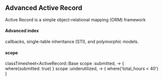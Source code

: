 ## Advanced Active Record
Active Record is a simple object-relational mapping (ORM) framework

#### Advanced index

callbacks, single-table inheritance (STI), and polymorphic models.

#### scope

classTimesheet<ActiveRecord::Base
scope :submitted, -> { where(submitted: true) }
scope :underutilized, -> { where('total_hours < 40') }
